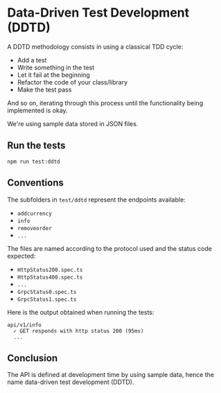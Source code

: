 # Data-Driven Test Development (DDTD)

A DDTD methodology consists in using a classical TDD cycle:

- Add a test
- Write something in the test
- Let it fail at the beginning
- Refactor the code of your class/library
- Make the test pass

And so on, iterating through this process until the functionality being implemented is okay.

We're using sample data stored in JSON files.

## Run the tests

    npm run test:ddtd

## Conventions

The subfolders in `test/ddtd` represent the endpoints available:

- `addcurrency`
- `info`
- `removeorder`
- `...`

The files are named according to the protocol used and the status code expected:

- `HttpStatus200.spec.ts`
- `HttpStatus400.spec.ts`
- `...`
- `GrpcStatus0.spec.ts`
- `GrpcStatus1.spec.ts`

Here is the output obtained when running the tests:

```
api/v1/info
  ✓ GET responds with http status 200 (95ms)
  ...
```


## Conclusion

The API is defined at development time by using sample data, hence the name data-driven test development (DDTD).
